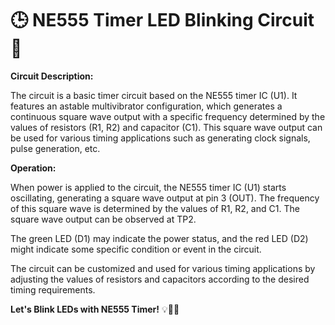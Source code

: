 # 🕒 NE555 Timer LED Blinking Circuit 🌟

**Circuit Description:**

The circuit is a basic timer circuit based on the NE555 timer IC (U1). It features an astable multivibrator configuration, which generates a continuous square wave output with a specific frequency determined by the values of resistors (R1, R2) and capacitor (C1). This square wave output can be used for various timing applications such as generating clock signals, pulse generation, etc.

**Operation:**

When power is applied to the circuit, the NE555 timer IC (U1) starts oscillating, generating a square wave output at pin 3 (OUT). The frequency of this square wave is determined by the values of R1, R2, and C1. The square wave output can be observed at TP2.

The green LED (D1) may indicate the power status, and the red LED (D2) might indicate some specific condition or event in the circuit.

The circuit can be customized and used for various timing applications by adjusting the values of resistors and capacitors according to the desired timing requirements.

**Let's Blink LEDs with NE555 Timer!** 💡🔌🚦
